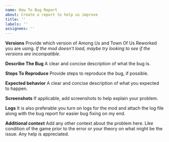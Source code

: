 ```yaml
---
name: How To Bug Report
about: Create a report to help us improve
title: ''
labels: ''
assignees: ''
---
```


**Versions**
Provide which version of Among Us and Town Of Us Reworked you are using.
*If the mod doesn't load, maybe try looking to see if the versions are incompatible.*

**Describe The Bug**
A clear and concise description of what the bug is.

**Steps To Reproduce**
Provide steps to reproduce the bug, if possible.

**Expected behavior**
A clear and concise description of what you expected to happen.

**Screenshots**
If applicable, add screenshots to help explain your problem.

**Logs**
It is also preferable you turn on logs for the mod and attach the log file along with the bug report for easier bug fixing on my end.

**Additional context**
Add any other context about the problem here. Like condition of the game prior to the error or your theory on what might be the issue. Any help is appreciated.